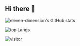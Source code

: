 ## Hi there 👋

<!--
**eleven-dimension/eleven-dimension** is a ✨ _special_ ✨ repository because its `README.md` (this file) appears on your GitHub profile.

Here are some ideas to get you started:

- 🔭 I’m currently working on ...
- 🌱 I’m currently learning ...
- 👯 I’m looking to collaborate on ...
- 🤔 I’m looking for help with ...
- 💬 Ask me about ...
- 📫 How to reach me: ...
- 😄 Pronouns: ...
- ⚡ Fun fact: ...
-->


![eleven-dimension's GitHub stats](https://github-readme-stats.vercel.app/api?username=eleven-dimension)

![top Langs](https://github-readme-stats.vercel.app/api/top-langs/?username=eleven-dimension)

![visitor](https://vbr.wocr.tk/badge?page_id=eleven-dimension&color=55acb7&style=for-the-badge&logo=Github)
